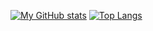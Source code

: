 [![My GitHub stats](https://github-readme-stats.vercel.app/api?username=dofy&show_icons=true&theme=aura&hide_title=true)](https://github.com/anuraghazra/github-readme-stats) [![Top Langs](https://github-readme-stats.vercel.app/api/top-langs/?username=dofy&theme=aura&layout=compact)](https://github.com/anuraghazra/github-readme-stats)
